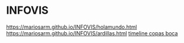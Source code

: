 # INFOVIS
https://mariosarm.github.io/INFOVIS/holamundo.html
https://mariosarm.github.io/INFOVIS/ardillas.html
[timeline copas boca](https://mariosarm.github.io/INFOVIS/timelineBocaJuniors.html)
